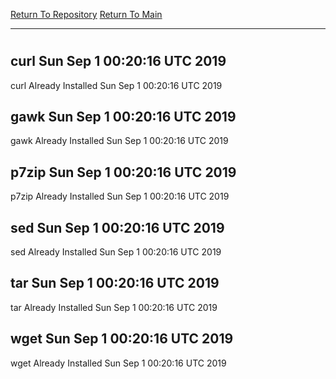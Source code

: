 [Return To Repository](https://github.com/deathbybandaid/piholeparser/)
[Return To Main](https://github.com/deathbybandaid/piholeparser/blob/master/RecentRunLogs/Mainlog.md)
____________________________________
# 
## curl Sun Sep 1 00:20:16 UTC 2019
curl Already Installed Sun Sep 1 00:20:16 UTC 2019
## gawk Sun Sep 1 00:20:16 UTC 2019
gawk Already Installed Sun Sep 1 00:20:16 UTC 2019
## p7zip Sun Sep 1 00:20:16 UTC 2019
p7zip Already Installed Sun Sep 1 00:20:16 UTC 2019
## sed Sun Sep 1 00:20:16 UTC 2019
sed Already Installed Sun Sep 1 00:20:16 UTC 2019
## tar Sun Sep 1 00:20:16 UTC 2019
tar Already Installed Sun Sep 1 00:20:16 UTC 2019
## wget Sun Sep 1 00:20:16 UTC 2019
wget Already Installed Sun Sep 1 00:20:16 UTC 2019
